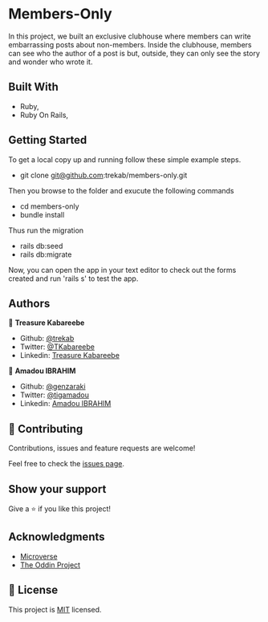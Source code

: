 # Members-Only
In this project, we built an exclusive clubhouse where members can write embarrassing posts about non-members. Inside the clubhouse, members can see who the author of a post is but, outside, they can only see the story and wonder who wrote it.


## Built With

- Ruby,
- Ruby On Rails,

## Getting Started

To get a local copy up and running follow these simple example steps.
- git clone git@github.com:trekab/members-only.git

Then you browse to the folder and exucute the following commands
- cd members-only
- bundle install

Thus run the migration
- rails db:seed
- rails db:migrate

Now, you can open the app in your text editor to check out the forms created and run 'rails s' to test the app.


## Authors

👤 **Treasure Kabareebe**

- Github: [@trekab](https://github.com/trekab)
- Twitter: [@TKabareebe](https://twitter.com/TKabareebe)
- Linkedin: [Treasure Kabareebe](https://www.linkedin.com/in/treasure-kabareebe/)

👤 **Amadou IBRAHIM**

- Github: [@genzaraki](https://github.com/genzaraki)
- Twitter: [@tigamadou](https://twitter.com/tigamadou)
- Linkedin: [Amadou IBRAHIM](https://www.linkedin.com/in/amadou-ibrahim-75769167/)

## 🤝 Contributing

Contributions, issues and feature requests are welcome!

Feel free to check the [issues page](issues/).

## Show your support

Give a ⭐️ if you like this project!

## Acknowledgments

- [Microverse](https://microverse.org)
- [The Oddin Project](https://www.theodinproject.com/courses/ruby-on-rails/lessons/authentication)

## 📝 License

This project is [MIT](lic.url) licensed.
